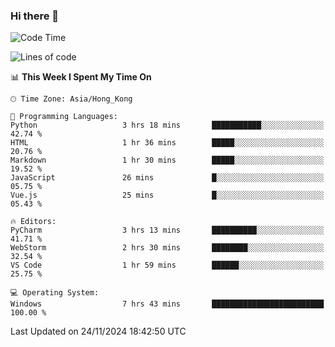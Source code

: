 ### Hi there 👋

<!--
**RoiexLee/RoiexLee** is a ✨ _special_ ✨ repository because its `README.md` (this file) appears on your GitHub profile.

Here are some ideas to get you started:

- 🔭 I’m currently working on ...
- 🌱 I’m currently learning ...
- 👯 I’m looking to collaborate on ...
- 🤔 I’m looking for help with ...
- 💬 Ask me about ...
- 📫 How to reach me: ...
- 😄 Pronouns: ...
- ⚡ Fun fact: ...
-->

<!--START_SECTION:waka-->
![Code Time](http://img.shields.io/badge/Code%20Time-755%20hrs%202%20mins-blue)

![Lines of code](https://img.shields.io/badge/From%20Hello%20World%20I%27ve%20Written-38.4%20thousand%20lines%20of%20code-blue)

📊 **This Week I Spent My Time On** 

```text
🕑︎ Time Zone: Asia/Hong_Kong

💬 Programming Languages: 
Python                   3 hrs 18 mins       ███████████░░░░░░░░░░░░░░   42.74 % 
HTML                     1 hr 36 mins        █████░░░░░░░░░░░░░░░░░░░░   20.76 % 
Markdown                 1 hr 30 mins        █████░░░░░░░░░░░░░░░░░░░░   19.52 % 
JavaScript               26 mins             █░░░░░░░░░░░░░░░░░░░░░░░░   05.75 % 
Vue.js                   25 mins             █░░░░░░░░░░░░░░░░░░░░░░░░   05.43 % 

🔥 Editors: 
PyCharm                  3 hrs 13 mins       ██████████░░░░░░░░░░░░░░░   41.71 % 
WebStorm                 2 hrs 30 mins       ████████░░░░░░░░░░░░░░░░░   32.54 % 
VS Code                  1 hr 59 mins        ██████░░░░░░░░░░░░░░░░░░░   25.75 % 

💻 Operating System: 
Windows                  7 hrs 43 mins       █████████████████████████   100.00 % 
```


 Last Updated on 24/11/2024 18:42:50 UTC
<!--END_SECTION:waka-->
